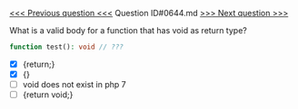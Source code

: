 [<<< Previous question <<<](0643.md)  Question ID#0644.md  [>>> Next question >>>](0645.md) 

What is a valid body for a function that has void as return type? 


```php
function test(): void // ???
```

- [x] {return;}
- [x] {}
- [ ] void does not exist in php 7
- [ ] {return void;}
